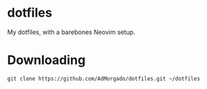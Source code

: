 # dotfiles
My dotfiles, with a barebones Neovim setup.

# Downloading
```
git clone https://github.com/AdMorgado/dotfiles.git ~/dotfiles
```

